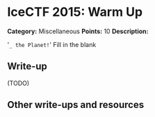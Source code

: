 # IceCTF 2015: Warm Up

**Category:** Miscellaneous
**Points:** 10
**Description:** 

'<code>_ the Planet!</code>' Fill in the blank

## Write-up

(TODO)

## Other write-ups and resources

